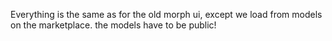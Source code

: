 Everything is the same as for the old morph ui, except we load from models on the marketplace.
the models have to be public!
